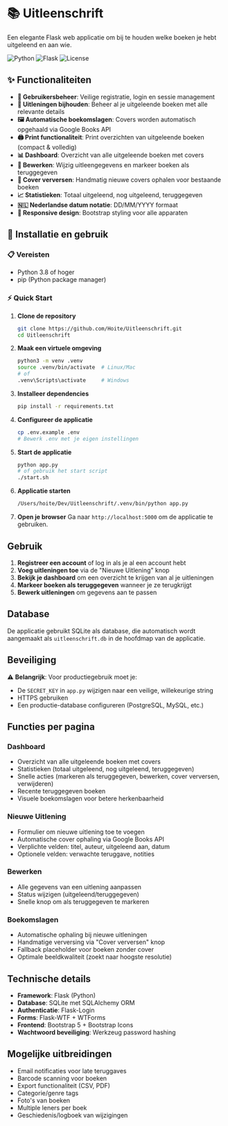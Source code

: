 # 📚 Uitleenschrift

Een elegante Flask web applicatie om bij te houden welke boeken je hebt uitgeleend en aan wie.

![Python](https://img.shields.io/badge/python-v3.8+-blue.svg)
![Flask](https://img.shields.io/badge/flask-2.0+-green.svg)
![License](https://img.shields.io/badge/license-MIT-blue.svg)

## ✨ Functionaliteiten

- **👤 Gebruikersbeheer**: Veilige registratie, login en sessie management
- **📖 Uitleningen bijhouden**: Beheer al je uitgeleende boeken met alle relevante details
- **🖼️ Automatische boekomslagen**: Covers worden automatisch opgehaald via Google Books API
- **🖨️ Print functionaliteit**: Print overzichten van uitgeleende boeken (compact & volledig)
- **📊 Dashboard**: Overzicht van alle uitgeleende boeken met covers
- **📝 Bewerken**: Wijzig uitleengegevens en markeer boeken als teruggegeven
- **🔄 Cover verversen**: Handmatig nieuwe covers ophalen voor bestaande boeken
- **📈 Statistieken**: Totaal uitgeleend, nog uitgeleend, teruggegeven
- **🇳🇱 Nederlandse datum notatie**: DD/MM/YYYY formaat
- **📱 Responsive design**: Bootstrap styling voor alle apparaten

## 🚀 Installatie en gebruik

### 📋 Vereisten
- Python 3.8 of hoger
- pip (Python package manager)

### ⚡ Quick Start

1. **Clone de repository**
   ```bash
   git clone https://github.com/Hoite/Uitleenschrift.git
   cd Uitleenschrift
   ```

2. **Maak een virtuele omgeving**
   ```bash
   python3 -m venv .venv
   source .venv/bin/activate  # Linux/Mac
   # of
   .venv\Scripts\activate     # Windows
   ```

3. **Installeer dependencies**
   ```bash
   pip install -r requirements.txt
   ```

4. **Configureer de applicatie**
   ```bash
   cp .env.example .env
   # Bewerk .env met je eigen instellingen
   ```

5. **Start de applicatie**
   ```bash
   python app.py
   # of gebruik het start script
   ./start.sh
   ```

4. **Applicatie starten**
   ```bash
   /Users/hoite/Dev/Uitleenschrift/.venv/bin/python app.py
   ```

5. **Open je browser**
   Ga naar `http://localhost:5000` om de applicatie te gebruiken.

## Gebruik

1. **Registreer een account** of log in als je al een account hebt
2. **Voeg uitleningen toe** via de "Nieuwe Uitlening" knop
3. **Bekijk je dashboard** om een overzicht te krijgen van al je uitleningen
4. **Markeer boeken als teruggegeven** wanneer je ze terugkrijgt
5. **Bewerk uitleningen** om gegevens aan te passen

## Database

De applicatie gebruikt SQLite als database, die automatisch wordt aangemaakt als `uitleenschrift.db` in de hoofdmap van de applicatie.

## Beveiliging

⚠️ **Belangrijk**: Voor productiegebruik moet je:
- De `SECRET_KEY` in `app.py` wijzigen naar een veilige, willekeurige string
- HTTPS gebruiken
- Een productie-database configureren (PostgreSQL, MySQL, etc.)

## Functies per pagina

### Dashboard
- Overzicht van alle uitgeleende boeken met covers
- Statistieken (totaal uitgeleend, nog uitgeleend, teruggegeven)
- Snelle acties (markeren als teruggegeven, bewerken, cover verversen, verwijderen)
- Recente teruggegeven boeken
- Visuele boekomslagen voor betere herkenbaarheid

### Nieuwe Uitlening
- Formulier om nieuwe uitlening toe te voegen
- Automatische cover ophaling via Google Books API
- Verplichte velden: titel, auteur, uitgeleend aan, datum
- Optionele velden: verwachte teruggave, notities

### Bewerken
- Alle gegevens van een uitlening aanpassen
- Status wijzigen (uitgeleend/teruggegeven)
- Snelle knop om als teruggegeven te markeren

### Boekomslagen
- Automatische ophaling bij nieuwe uitleningen
- Handmatige verversing via "Cover verversen" knop
- Fallback placeholder voor boeken zonder cover
- Optimale beeldkwaliteit (zoekt naar hoogste resolutie)

## Technische details

- **Framework**: Flask (Python)
- **Database**: SQLite met SQLAlchemy ORM
- **Authenticatie**: Flask-Login
- **Forms**: Flask-WTF + WTForms
- **Frontend**: Bootstrap 5 + Bootstrap Icons
- **Wachtwoord beveiliging**: Werkzeug password hashing

## Mogelijke uitbreidingen

- Email notificaties voor late teruggaves
- Barcode scanning voor boeken
- Export functionaliteit (CSV, PDF)
- Categorie/genre tags
- Foto's van boeken
- Multiple leners per boek
- Geschiedenis/logboek van wijzigingen
